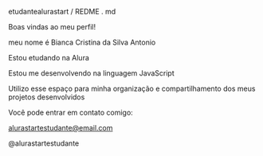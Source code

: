 etudantealurastart / REDME . md

Boas vindas ao meu perfil!

meu nome é Bianca Cristina da Silva Antonio

Estou etudando na Alura

Estou me desenvolvendo na linguagem JavaScript 

Utilizo esse espaço para minha organização e compartilhamento dos meus projetos desenvolvidos

Você pode entrar em contato comigo:

alurastartestudante@email.com

@alurastartestudante
